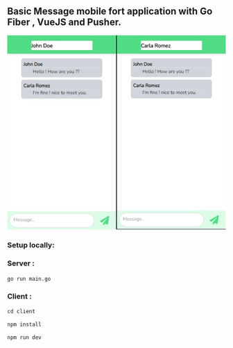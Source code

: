 ## Basic Message mobile fort application with Go Fiber , VueJS and Pusher.
![alt text](/client/public/image.jpg)
### Setup locally:

### Server :

```
go run main.go
```
### Client :
```
cd client
```
```
npm install
```
```
npm run dev
```
